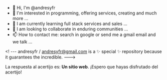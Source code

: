 - 👋 Hi, I'm @andresyfr
- 👀 I'm interested in programming, offering services, creating and much more ...
- 🌱 I am currently learning full stack services and sales ...
- 💞️ I am looking to collaborate in enduring communities ...
- 📫 How to contact me: search in google or send me a gmail email and we talk ...

<! ---
andresyfr / andresyfr@gmail.com is a ✨ special ✨ repository because it guarantees the incredible.
--->

La respuesta al acertijo es: **Un sitio web**.
¡Espero que hayas disfrutado del acertijo!
